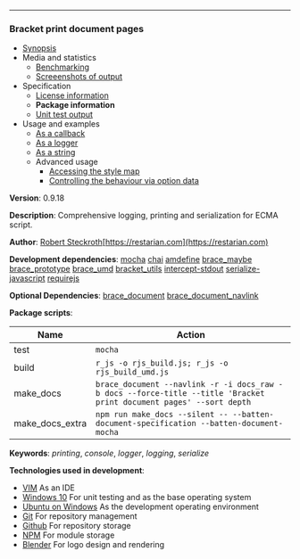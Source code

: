 
---
### Bracket print document pages
* [Synopsis](https://github.com/restarian/bracket_print/blob/master/docs/synopsis.md)
* Media and statistics
  * [Benchmarking](https://github.com/restarian/bracket_print/blob/master/docs/media_and_statistics/benchmarking.md)
  * [Screeenshots of output](https://github.com/restarian/bracket_print/blob/master/docs/media_and_statistics/screeenshots_of_output.md)
* Specification
  * [License information](https://github.com/restarian/bracket_print/blob/master/docs/specification/license_information.md)
  * **Package information**
  * [Unit test output](https://github.com/restarian/bracket_print/blob/master/docs/specification/unit_test_output.md)
* Usage and examples
  * [As a callback](https://github.com/restarian/bracket_print/blob/master/docs/usage_and_examples/as_a_callback.md)
  * [As a logger](https://github.com/restarian/bracket_print/blob/master/docs/usage_and_examples/as_a_logger.md)
  * [As a string](https://github.com/restarian/bracket_print/blob/master/docs/usage_and_examples/as_a_string.md)
  * Advanced usage
    * [Accessing the style map](https://github.com/restarian/bracket_print/blob/master/docs/usage_and_examples/advanced_usage/accessing_the_style_map.md)
    * [Controlling the behaviour via option data](https://github.com/restarian/bracket_print/blob/master/docs/usage_and_examples/advanced_usage/controlling_the_behaviour_via_option_data.md)
 
 
**Version**: 0.9.18

**Description**: Comprehensive logging, printing and serialization for ECMA script.

**Author**: [Robert Steckroth](mailto:RobertSteckroth@gmail.com)[https://restarian.com](https://restarian.com)

**Development dependencies**: [mocha](https://npmjs.org/package/mocha) [chai](https://npmjs.org/package/chai) [amdefine](https://npmjs.org/package/amdefine) [brace_maybe](https://npmjs.org/package/brace_maybe) [brace_prototype](https://npmjs.org/package/brace_prototype) [brace_umd](https://npmjs.org/package/brace_umd) [bracket_utils](https://npmjs.org/package/bracket_utils) [intercept-stdout](https://npmjs.org/package/intercept-stdout) [serialize-javascript](https://npmjs.org/package/serialize-javascript) [requirejs](https://npmjs.org/package/requirejs)

**Optional Dependencies**: [brace_document](https://npmjs.org/package/brace_document) [brace_document_navlink](https://npmjs.org/package/brace_document_navlink)

**Package scripts**:

| Name | Action |
| ---- | ------ |
 | test | ```mocha``` |
 | build | ```r_js -o rjs_build.js; r_js -o rjs_build_umd.js``` |
 | make_docs | ```brace_document --navlink -r -i docs_raw -b docs --force-title --title 'Bracket print document pages' --sort depth``` |
 | make_docs_extra | ```npm run make_docs --silent -- --batten-document-specification --batten-document-mocha``` |

**Keywords**: *printing*, *console*, *logger*, *logging*, *serialize*

**Technologies used in development**:
  * [VIM](https://www.vim.org) As an IDE
  * [Windows 10](https://www.microsoft.com/en-us/software-download/windows10) For unit testing and as the base operating system
  * [Ubuntu on Windows](https://www.microsoft.com/en-us/store/p/ubuntu/9nblggh4msv6) As the development operating environment
  * [Git](https://git-scm.com) For repository management
  * [Github](https://github.com) For repository storage
  * [NPM](https://npmjs.org) For module storage
  * [Blender](https://blender.org) For logo design and rendering
